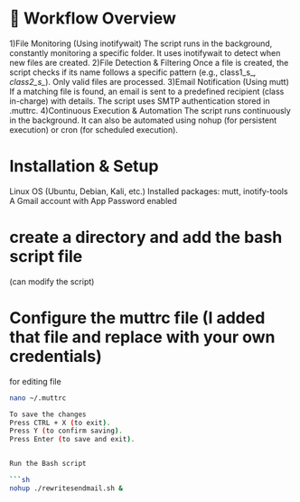 # 🚀 Workflow Overview
1)File Monitoring (Using inotifywait)
The script runs in the background, constantly monitoring a specific folder.
It uses inotifywait to detect when new files are created.
2)File Detection & Filtering
Once a file is created, the script checks if its name follows a specific pattern (e.g., class1_s_*, class2_s_*).
Only valid files are processed.
3)Email Notification (Using mutt)
If a matching file is found, an email is sent to a predefined recipient (class in-charge) with details.
The script uses SMTP authentication stored in .muttrc.
4)Continuous Execution & Automation
The script runs continuously in the background.
It can also be automated using nohup (for persistent execution) or cron (for scheduled execution).


# Installation & Setup
Linux OS (Ubuntu, Debian, Kali, etc.)
Installed packages: mutt, inotify-tools
A Gmail account with App Password enabled

# create a directory and add the bash script file 
(can modify the script)

# Configure the muttrc file (I added that file and replace with your own credentials) 

for editing file
```sh
nano ~/.muttrc

To save the changes
Press CTRL + X (to exit).
Press Y (to confirm saving).
Press Enter (to save and exit).


Run the Bash script

```sh
nohup ./rewritesendmail.sh &

